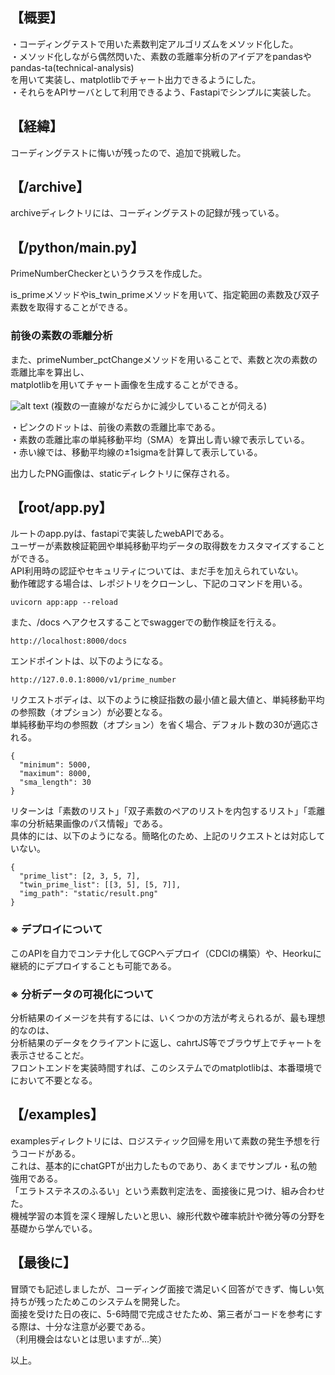   ## 【概要】
・コーディングテストで用いた素数判定アルゴリズムをメソッド化した。  
・メソッド化しながら偶然閃いた、素数の乖離率分析のアイデアをpandasやpandas-ta(technical-analysis)  
を用いて実装し、matplotlibでチャート出力できるようにした。  
・それらをAPIサーバとして利用できるよう、Fastapiでシンプルに実装した。  
## 【経緯】
コーディングテストに悔いが残ったので、追加で挑戦した。   
## 【/archive】
archiveディレクトリには、コーディングテストの記録が残っている。  
## 【/python/main.py】
PrimeNumberCheckerというクラスを作成した。 
   
is_primeメソッドやis_twin_primeメソッドを用いて、指定範囲の素数及び双子素数を取得することができる。  

### 前後の素数の乖離分析
また、primeNumber_pctChangeメソッドを用いることで、素数と次の素数の乖離比率を算出し、  
matplotlibを用いてチャート画像を生成することができる。 

![alt text](https://github.com/v3vapp/storage/blob/main/img/result.png?raw=true)
 (複数の一直線がなだらかに減少していることが伺える)  
   
・ピンクのドットは、前後の素数の乖離比率である。  
・素数の乖離比率の単純移動平均（SMA）を算出し青い線で表示している。   
・赤い線では、移動平均線の±1sigmaを計算して表示している。   
 
出力したPNG画像は、staticディレクトリに保存される。  
    
## 【root/app.py】
ルートのapp.pyは、fastapiで実装したwebAPIである。  
ユーザーが素数検証範囲や単純移動平均データの取得数をカスタマイズすることができる。  
API利用時の認証やセキュリティについては、まだ手を加えられていない。  
動作確認する場合は、レポジトリをクローンし、下記のコマンドを用いる。  
```
uvicorn app:app --reload  
```
また、/docs へアクセスすることでswaggerでの動作検証を行える。  
```
http://localhost:8000/docs
```
エンドポイントは、以下のようになる。
```
http://127.0.0.1:8000/v1/prime_number
```
リクエストボディは、以下のように検証指数の最小値と最大値と、単純移動平均の参照数（オプション）が必要となる。  
単純移動平均の参照数（オプション）を省く場合、デフォルト数の30が適応される。  
```
{
  "minimum": 5000,
  "maximum": 8000,
  "sma_length": 30
}
```
リターンは「素数のリスト」「双子素数のペアのリストを内包するリスト」「乖離率の分析結果画像のパス情報」である。  
具体的には、以下のようになる。簡略化のため、上記のリクエストとは対応していない。  

```
{
  "prime_list": [2, 3, 5, 7], 
  "twin_prime_list": [[3, 5], [5, 7]], 
  "img_path": "static/result.png"
}
```
### ※ デプロイについて
このAPIを自力でコンテナ化してGCPへデプロイ（CDCIの構築）や、Heorkuに継続的にデプロイすることも可能である。  

### ※ 分析データの可視化について
分析結果のイメージを共有するには、いくつかの方法が考えられるが、最も理想的なのは、  
分析結果のデータをクライアントに返し、cahrtJS等でブラウザ上でチャートを表示させることだ。   
フロントエンドを実装時間すれば、このシステムでのmatplotlibは、本番環境でにおいて不要となる。  

## 【/examples】
examplesディレクトリには、ロジスティック回帰を用いて素数の発生予想を行うコードがある。  
これは、基本的にchatGPTが出力したものであり、あくまでサンプル・私の勉強用である。  
「エラトステネスのふるい」という素数判定法を、面接後に見つけ、組み合わせた。  
機械学習の本質を深く理解したいと思い、線形代数や確率統計や微分等の分野を基礎から学んでいる。  
 
## 【最後に】
冒頭でも記述しましたが、コーディング面接で満足いく回答ができず、悔しい気持ちが残ったためこのシステムを開発した。  
面接を受けた日の夜に、5-6時間で完成させたため、第三者がコードを参考にする際は、十分な注意が必要である。  
（利用機会はないとは思いますが...笑）    
   
以上。  
